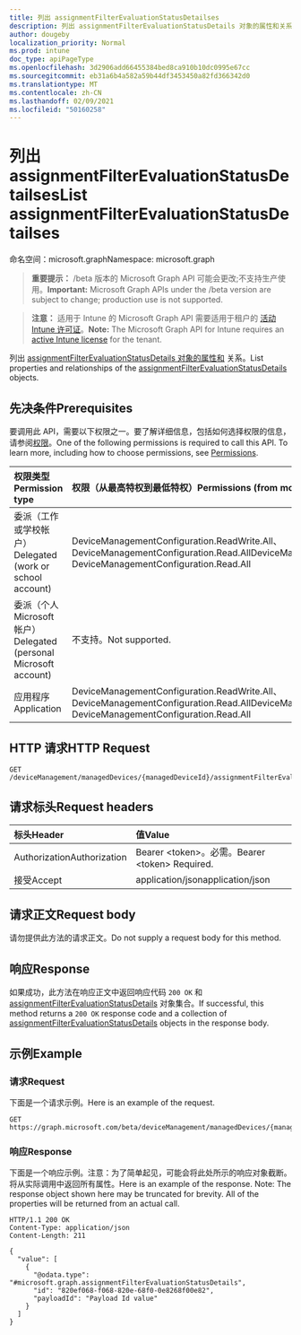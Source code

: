 ```yaml
---
title: 列出 assignmentFilterEvaluationStatusDetailses
description: 列出 assignmentFilterEvaluationStatusDetails 对象的属性和关系。
author: dougeby
localization_priority: Normal
ms.prod: intune
doc_type: apiPageType
ms.openlocfilehash: 3d2906add66455384bed8ca910b10dc0995e67cc
ms.sourcegitcommit: eb31a6b4a582a59b44df3453450a82fd366342d0
ms.translationtype: MT
ms.contentlocale: zh-CN
ms.lasthandoff: 02/09/2021
ms.locfileid: "50160258"
---
```

# <a name="list-assignmentfilterevaluationstatusdetailses"></a><span data-ttu-id="f6ce1-103">列出 assignmentFilterEvaluationStatusDetailses</span><span class="sxs-lookup"><span data-stu-id="f6ce1-103">List assignmentFilterEvaluationStatusDetailses</span></span>

<span data-ttu-id="f6ce1-104">命名空间：microsoft.graph</span><span class="sxs-lookup"><span data-stu-id="f6ce1-104">Namespace: microsoft.graph</span></span>

> <span data-ttu-id="f6ce1-105">**重要提示：** /beta 版本的 Microsoft Graph API 可能会更改;不支持生产使用。</span><span class="sxs-lookup"><span data-stu-id="f6ce1-105">**Important:** Microsoft Graph APIs under the /beta version are subject to change; production use is not supported.</span></span>

> <span data-ttu-id="f6ce1-106">**注意：** 适用于 Intune 的 Microsoft Graph API 需要适用于租户的 [活动 Intune 许可证](https://go.microsoft.com/fwlink/?linkid=839381)。</span><span class="sxs-lookup"><span data-stu-id="f6ce1-106">**Note:** The Microsoft Graph API for Intune requires an [active Intune license](https://go.microsoft.com/fwlink/?linkid=839381) for the tenant.</span></span>

<span data-ttu-id="f6ce1-107">列出 [assignmentFilterEvaluationStatusDetails 对象的属性和](../resources/intune-policyset-assignmentfilterevaluationstatusdetails.md) 关系。</span><span class="sxs-lookup"><span data-stu-id="f6ce1-107">List properties and relationships of the [assignmentFilterEvaluationStatusDetails](../resources/intune-policyset-assignmentfilterevaluationstatusdetails.md) objects.</span></span>

## <a name="prerequisites"></a><span data-ttu-id="f6ce1-108">先决条件</span><span class="sxs-lookup"><span data-stu-id="f6ce1-108">Prerequisites</span></span>
<span data-ttu-id="f6ce1-p101">要调用此 API，需要以下权限之一。要了解详细信息，包括如何选择权限的信息，请参阅[权限](/graph/permissions-reference)。</span><span class="sxs-lookup"><span data-stu-id="f6ce1-p101">One of the following permissions is required to call this API. To learn more, including how to choose permissions, see [Permissions](/graph/permissions-reference).</span></span>

|<span data-ttu-id="f6ce1-111">权限类型</span><span class="sxs-lookup"><span data-stu-id="f6ce1-111">Permission type</span></span>|<span data-ttu-id="f6ce1-112">权限（从最高特权到最低特权）</span><span class="sxs-lookup"><span data-stu-id="f6ce1-112">Permissions (from most to least privileged)</span></span>|
|:---|:---|
|<span data-ttu-id="f6ce1-113">委派（工作或学校帐户）</span><span class="sxs-lookup"><span data-stu-id="f6ce1-113">Delegated (work or school account)</span></span>|<span data-ttu-id="f6ce1-114">DeviceManagementConfiguration.ReadWrite.All、DeviceManagementConfiguration.Read.All</span><span class="sxs-lookup"><span data-stu-id="f6ce1-114">DeviceManagementConfiguration.ReadWrite.All, DeviceManagementConfiguration.Read.All</span></span>|
|<span data-ttu-id="f6ce1-115">委派（个人 Microsoft 帐户）</span><span class="sxs-lookup"><span data-stu-id="f6ce1-115">Delegated (personal Microsoft account)</span></span>|<span data-ttu-id="f6ce1-116">不支持。</span><span class="sxs-lookup"><span data-stu-id="f6ce1-116">Not supported.</span></span>|
|<span data-ttu-id="f6ce1-117">应用程序</span><span class="sxs-lookup"><span data-stu-id="f6ce1-117">Application</span></span>|<span data-ttu-id="f6ce1-118">DeviceManagementConfiguration.ReadWrite.All、DeviceManagementConfiguration.Read.All</span><span class="sxs-lookup"><span data-stu-id="f6ce1-118">DeviceManagementConfiguration.ReadWrite.All, DeviceManagementConfiguration.Read.All</span></span>|

## <a name="http-request"></a><span data-ttu-id="f6ce1-119">HTTP 请求</span><span class="sxs-lookup"><span data-stu-id="f6ce1-119">HTTP Request</span></span>
<!-- {
  "blockType": "ignored"
}
-->
``` http
GET /deviceManagement/managedDevices/{managedDeviceId}/assignmentFilterEvaluationStatusDetails
```

## <a name="request-headers"></a><span data-ttu-id="f6ce1-120">请求标头</span><span class="sxs-lookup"><span data-stu-id="f6ce1-120">Request headers</span></span>
|<span data-ttu-id="f6ce1-121">标头</span><span class="sxs-lookup"><span data-stu-id="f6ce1-121">Header</span></span>|<span data-ttu-id="f6ce1-122">值</span><span class="sxs-lookup"><span data-stu-id="f6ce1-122">Value</span></span>|
|:---|:---|
|<span data-ttu-id="f6ce1-123">Authorization</span><span class="sxs-lookup"><span data-stu-id="f6ce1-123">Authorization</span></span>|<span data-ttu-id="f6ce1-124">Bearer &lt;token&gt;。必需。</span><span class="sxs-lookup"><span data-stu-id="f6ce1-124">Bearer &lt;token&gt; Required.</span></span>|
|<span data-ttu-id="f6ce1-125">接受</span><span class="sxs-lookup"><span data-stu-id="f6ce1-125">Accept</span></span>|<span data-ttu-id="f6ce1-126">application/json</span><span class="sxs-lookup"><span data-stu-id="f6ce1-126">application/json</span></span>|

## <a name="request-body"></a><span data-ttu-id="f6ce1-127">请求正文</span><span class="sxs-lookup"><span data-stu-id="f6ce1-127">Request body</span></span>
<span data-ttu-id="f6ce1-128">请勿提供此方法的请求正文。</span><span class="sxs-lookup"><span data-stu-id="f6ce1-128">Do not supply a request body for this method.</span></span>

## <a name="response"></a><span data-ttu-id="f6ce1-129">响应</span><span class="sxs-lookup"><span data-stu-id="f6ce1-129">Response</span></span>
<span data-ttu-id="f6ce1-130">如果成功，此方法在响应正文中返回响应代码 `200 OK` 和 [assignmentFilterEvaluationStatusDetails](../resources/intune-policyset-assignmentfilterevaluationstatusdetails.md) 对象集合。</span><span class="sxs-lookup"><span data-stu-id="f6ce1-130">If successful, this method returns a `200 OK` response code and a collection of [assignmentFilterEvaluationStatusDetails](../resources/intune-policyset-assignmentfilterevaluationstatusdetails.md) objects in the response body.</span></span>

## <a name="example"></a><span data-ttu-id="f6ce1-131">示例</span><span class="sxs-lookup"><span data-stu-id="f6ce1-131">Example</span></span>

### <a name="request"></a><span data-ttu-id="f6ce1-132">请求</span><span class="sxs-lookup"><span data-stu-id="f6ce1-132">Request</span></span>
<span data-ttu-id="f6ce1-133">下面是一个请求示例。</span><span class="sxs-lookup"><span data-stu-id="f6ce1-133">Here is an example of the request.</span></span>
``` http
GET https://graph.microsoft.com/beta/deviceManagement/managedDevices/{managedDeviceId}/assignmentFilterEvaluationStatusDetails
```

### <a name="response"></a><span data-ttu-id="f6ce1-134">响应</span><span class="sxs-lookup"><span data-stu-id="f6ce1-134">Response</span></span>
<span data-ttu-id="f6ce1-p102">下面是一个响应示例。注意：为了简单起见，可能会将此处所示的响应对象截断。将从实际调用中返回所有属性。</span><span class="sxs-lookup"><span data-stu-id="f6ce1-p102">Here is an example of the response. Note: The response object shown here may be truncated for brevity. All of the properties will be returned from an actual call.</span></span>
``` http
HTTP/1.1 200 OK
Content-Type: application/json
Content-Length: 211

{
  "value": [
    {
      "@odata.type": "#microsoft.graph.assignmentFilterEvaluationStatusDetails",
      "id": "820ef068-f068-820e-68f0-0e8268f00e82",
      "payloadId": "Payload Id value"
    }
  ]
}
```




